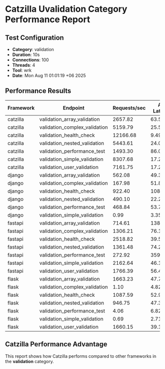 # Catzilla Uvalidation Category Performance Report

## Test Configuration
- **Category**: validation
- **Duration**: 10s
- **Connections**: 100
- **Threads**: 4
- **Tool**: wrk
- **Date**: Mon Aug 11 01:01:19 +06 2025

## Performance Results

| Framework | Endpoint | Requests/sec | Avg Latency | 99% Latency |
|-----------|----------|--------------|-------------|-------------|
| catzilla | validation_array_validation | 2657.82 | 63.54ms | 968.14ms |
| catzilla | validation_complex_validation | 5159.79 | 25.54ms | 307.79ms |
| catzilla | validation_health_check | 12166.68 | 9.49ms | 57.58ms |
| catzilla | validation_nested_validation | 5443.61 | 24.01ms | 244.01ms |
| catzilla | validation_performance_test | 1493.30 | 86.00ms | 990.17ms |
| catzilla | validation_simple_validation | 8307.68 | 17.28ms | 193.09ms |
| catzilla | validation_user_validation | 7161.75 | 17.27ms | 163.12ms |
| django | validation_array_validation | 562.08 | 49.30ms | 72.76ms |
| django | validation_complex_validation | 167.98 | 51.82ms | 99.27ms |
| django | validation_health_check | 922.40 | 108.09ms | 252.37ms |
| django | validation_nested_validation | 490.10 | 22.23ms | 72.88ms |
| django | validation_performance_test | 468.84 | 53.75ms | 91.10ms |
| django | validation_simple_validation | 0.99 | 3.35ms | 8.47ms |
| fastapi | validation_array_validation | 714.61 | 138.87ms | 158.68ms |
| fastapi | validation_complex_validation | 1306.21 | 76.16ms | 91.19ms |
| fastapi | validation_health_check | 2518.82 | 39.54ms | 50.53ms |
| fastapi | validation_nested_validation | 1361.48 | 74.23ms | 199.17ms |
| fastapi | validation_performance_test | 272.92 | 359.38ms | 415.53ms |
| fastapi | validation_simple_validation | 2162.64 | 46.11ms | 56.19ms |
| fastapi | validation_user_validation | 1766.39 | 56.46ms | 66.41ms |
| flask | validation_array_validation | 1663.23 | 47.79ms | 60.72ms |
| flask | validation_complex_validation | 1.10 | 4.82ms | 10.40ms |
| flask | validation_health_check | 1087.59 | 52.91ms | 73.76ms |
| flask | validation_nested_validation | 946.75 | 47.33ms | 63.82ms |
| flask | validation_performance_test | 4.06 | 6.82ms | 19.36ms |
| flask | validation_simple_validation | 0.69 | 2.71ms | 4.85ms |
| flask | validation_user_validation | 1660.15 | 39.15ms | 55.62ms |

## Catzilla Performance Advantage

This report shows how Catzilla performs compared to other frameworks in the **validation** category.
